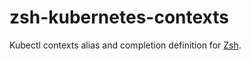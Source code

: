 # zsh-kubernetes-contexts

Kubectl contexts alias and completion definition for [Zsh](http://www.zsh.org).
